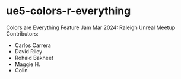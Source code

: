 # ue5-colors-r-everything
Colors are Everything Feature Jam Mar 2024: Raleigh Unreal Meetup
Contributors:
* Carlos Carrera
* David Riley
* Rohaid Bakheet
* Maggie H.
* Colin
